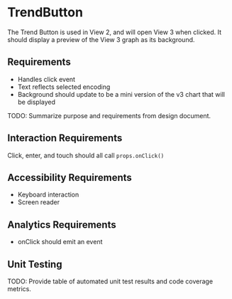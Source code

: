 # TrendButton

The Trend Button is used in View 2, and will open View 3 when clicked. It should
display a preview of the View 3 graph as its background.

## Requirements

* Handles click event
* Text reflects selected encoding
* Background should update to be a mini version of the v3 chart that will be displayed

TODO: Summarize purpose and requirements from design document.

## Interaction Requirements

Click, enter, and touch should all call `props.onClick()`

## Accessibility Requirements

* Keyboard interaction
* Screen reader

## Analytics Requirements

* onClick should emit an event

## Unit Testing

TODO: Provide table of automated unit test results and code coverage metrics.
